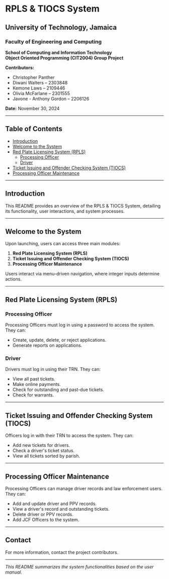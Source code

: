 # RPLS & TIOCS System

## University of Technology, Jamaica

### Faculty of Engineering and Computing  
**School of Computing and Information Technology**  
**Object Oriented Programming (CIT2004) Group Project**

**Contributors:**  
- Christopher Panther  
- Diwani Walters – 2303848  
- Kemone Laws – 2109446  
- Olivia McFarlane – 2301555  
- Javone - Anthony Gordon – 2206126  

**Date:** November 30, 2024  

---

## Table of Contents
- [Introduction](#introduction)
- [Welcome to the System](#welcome-to-the-system)
- [Red Plate Licensing System (RPLS)](#red-plate-licensing-system-rpls)
  - [Processing Officer](#processing-officer)
  - [Driver](#driver)
- [Ticket Issuing and Offender Checking System (TIOCS)](#ticket-issuing-and-offender-checking-system-tiocs)
- [Processing Officer Maintenance](#processing-officer-maintenance)

---

## Introduction
This README provides an overview of the RPLS & TIOCS System, detailing its functionality, user interactions, and system processes. 

---

## Welcome to the System
Upon launching, users can access three main modules:
1. **Red Plate Licensing System (RPLS)**
2. **Ticket Issuing and Offender Checking System (TIOCS)**
3. **Processing Officer Maintenance**

Users interact via menu-driven navigation, where integer inputs determine actions.

---

## Red Plate Licensing System (RPLS)

### Processing Officer
Processing Officers must log in using a password to access the system. They can:
- Create, update, delete, or reject applications.
- Generate reports on applications.

### Driver
Drivers must log in using their TRN. They can:
- View all past tickets.
- Make online payments.
- Check for outstanding and past-due tickets.
- Check for warrants.

---

## Ticket Issuing and Offender Checking System (TIOCS)
Officers log in with their TRN to access the system. They can:
- Add new tickets for drivers.
- Check a driver's ticket status.
- View all tickets sorted by parish.

---

## Processing Officer Maintenance
Processing Officers can manage driver records and law enforcement users. They can:
- Add and update driver and PPV records.
- View a driver's record and outstanding tickets.
- Delete driver or PPV records.
- Add JCF Officers to the system.

---

## Contact
For more information, contact the project contributors.

---

*This README summarizes the system functionalities based on the user manual.*

